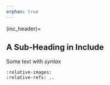 ```yaml
---
orphan: true
---
```

(inc_header)=
## A Sub-Heading in Include

Some text with *syntax*

```{include} subfolder/include2.inc.md
:relative-images:
:relative-refs: ..
```
